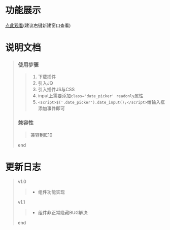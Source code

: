 # 功能展示
[点此观看](https://quiethear.github.io/date_y-m-d/日历插件y_m_d.html "日历插件")(建议右键新建窗口查看)
# 说明文档
> ### 使用步骤
>> 1. 下载插件
>> 2. 引入JQ
>> 3. 引入插件JS与CSS
>> 3. input上需要添加`class='date_picker' readonly`属性
>> 4. `<script>$('.date_picker').date_input();</script>`给输入框添加事件即可
> ### 兼容性
>> 兼容到IE10
>
> end
# 更新日志
> v1.0
>> * 组件功能实现
>
> v1.1
>> * 组件非正常隐藏BUG解决
>
> end